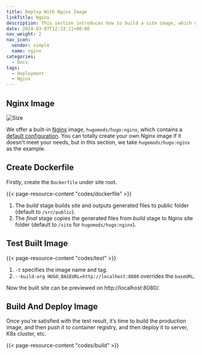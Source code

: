 ```yaml
---
title: Deploy With Nginx Image
linkTitle: Nginx
description: This section introduces how to build a site image, which uses Nginx as the web server to serve Hugo generated static files.
date: 2024-03-07T12:33:11+08:00
nav_weight: 2
nav_icon:
  vendor: simple
  name: nginx
categories:
  - Docs
tags:
  - Deployment
  - Nginx
---
```


## Nginx Image

![Size](https://img.shields.io/docker/image-size/hugomods/hugo/nginx?style=flat-square)

We offer a built-in [Nginx](https://github.com/hugomods/docker/blob/main/docker/nginx/Dockerfile) image, `hugomods/hugo:nginx`, which contains a [default configuration](https://github.com/hugomods/docker/blob/main/docker/nginx/conf.d/default.conf). You can totally create your own Nginx image if it doesn't meet your needs, but in this section, we take `hugomods/hugo:nginx` as the example.

## Create Dockerfile

Firstly, create the `Dockerfile` under site root.

{{< page-resource-content "codes/dockerfile" >}}

1. The *build* stage builds site and outputs generated files to public folder (default to `/src/public`).
1. The *final* stage copies the generated files from *build* stage to Nginx site folder (default to `/site` for `hugomods/hugo:nginx`).

## Test Built Image

{{< page-resource-content "codes/test" >}}

1. `-t` specifies the image name and tag.
1. `--build-arg HUGO_BASEURL=http://localhost:8080` overrides the `baseURL`.

Now the built site can be previewed on http://localhost:8080/.

## Build And Deploy Image

Once you're satisfied with the test result, it’s time to build the production image, and then push it to container registry, and then deploy it to server, K8s cluster, etc.

{{< page-resource-content "codes/build" >}}
